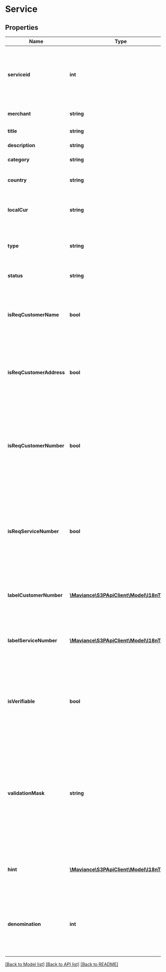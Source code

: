 # Service

## Properties
Name | Type | Description | Notes
------------ | ------------- | ------------- | -------------
**serviceid** | **int** | Unique  service Identifier. Use this value whenever “serviceid” is required in request parameters | 
**merchant** | **string** | Unique  merchant code | 
**title** | **string** | Public name of service | 
**description** | **string** | Service description | 
**category** | **string** | Category of service | 
**country** | **string** | Country of operation (ISO 3166-1 alpha-3) | 
**localCur** | **string** | Local currency of service. (Format: ISO 4217) | 
**type** | **string** | Type of service. This API will only provide services of the type | 
**status** | **string** | Service availability status | 
**isReqCustomerName** | **bool** | If set to true (1), the customers full name needs to be provided in the payment collection request. | 
**isReqCustomerAddress** | **bool** | If set to true (1), the customers address needs to be provided in the payment collection request. | 
**isReqCustomerNumber** | **bool** | If set to true (1), a customer number needs to be provided in the payment collection request. Customer number meaning is different for each service. | 
**isReqServiceNumber** | **bool** | If set to true (1), a service number needs to be provided in the payment collection request. Service number meaning is different for each service. | 
**labelCustomerNumber** | [**\Maviance\S3PApiClient\Model\I18nText[]**](I18nText.md) | Label for customer number in multiple languages (if available) for this service. | [optional] 
**labelServiceNumber** | [**\Maviance\S3PApiClient\Model\I18nText[]**](I18nText.md) | Label for service number in multiple languages (if available) for this service. | [optional] 
**isVerifiable** | **bool** | If set to true (1), then the service number provided for this service can be verified before making a payment request | 
**validationMask** | **string** | Optional mask for the service number entered during a payment for client side validations. All service numbers must comply to the mask in order to pass. The mask is a PCRE regular expression | [optional] 
**hint** | [**\Maviance\S3PApiClient\Model\I18nText[]**](I18nText.md) | Translation texts for the hint notes to be displayed to the customer for this service. | [optional] 
**denomination** | **int** | Service payment denomination. The payment amount must be a multiple of the denomination value. Example:  |Denomination|Amount|Valid| |-----|-----|-------| |1|100|true| |5|100|true| |200|100|false| |50|60|false| | [optional] 

[[Back to Model list]](../../README.md#documentation-for-models) [[Back to API list]](../../README.md#documentation-for-api-endpoints) [[Back to README]](../../README.md)

